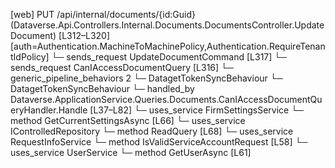 [web] PUT /api/internal/documents/{id:Guid}  (Dataverse.Api.Controllers.Internal.Documents.DocumentsController.UpdateDocument)  [L312–L320] [auth=Authentication.MachineToMachinePolicy,Authentication.RequireTenantIdPolicy]
  └─ sends_request UpdateDocumentCommand [L317]
  └─ sends_request CanIAccessDocumentQuery [L316]
    └─ generic_pipeline_behaviors 2
      └─ DatagetTokenSyncBehaviour
      └─ DatagetTokenSyncBehaviour
    └─ handled_by Dataverse.ApplicationService.Queries.Documents.CanIAccessDocumentQueryHandler.Handle [L37–L82]
      └─ uses_service FirmSettingsService
        └─ method GetCurrentSettingsAsync [L66]
      └─ uses_service IControlledRepository<Document>
        └─ method ReadQuery [L68]
      └─ uses_service RequestInfoService
        └─ method IsValidServiceAccountRequest [L58]
      └─ uses_service UserService
        └─ method GetUserAsync [L61]

